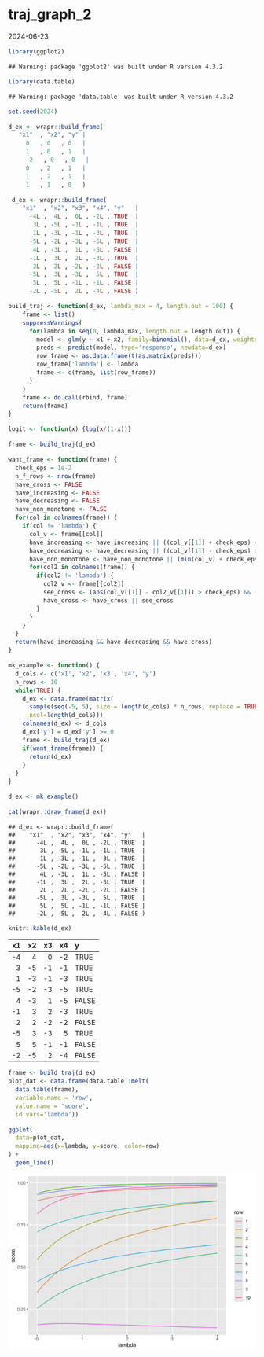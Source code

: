 traj_graph_2
================
2024-06-23

``` r
library(ggplot2)
```

    ## Warning: package 'ggplot2' was built under R version 4.3.2

``` r
library(data.table)
```

    ## Warning: package 'data.table' was built under R version 4.3.2

``` r
set.seed(2024)
```

``` r
d_ex <- wrapr::build_frame(
   "x1"  , "x2", "y" |
     0   , 0   , 0   |
     1   , 0   , 1   |
     -2   , 0   , 0   |
     0   , 2   , 1   |
     1   , 2   , 1   |
     1   , 1   , 0   )
```

``` r
 d_ex <- wrapr::build_frame(
    "x1"  , "x2", "x3", "x4", "y"   |
      -4L ,  4L ,  0L , -2L , TRUE  |
       3L , -5L , -1L , -1L , TRUE  |
       1L , -3L , -1L , -3L , TRUE  |
      -5L , -2L , -3L , -5L , TRUE  |
       4L , -3L ,  1L , -5L , FALSE |
      -1L ,  3L ,  2L , -3L , TRUE  |
       2L ,  2L , -2L , -2L , FALSE |
      -5L ,  3L , -3L ,  5L , TRUE  |
       5L ,  5L , -1L , -1L , FALSE |
      -2L , -5L ,  2L , -4L , FALSE )
```

``` r
build_traj <- function(d_ex, lambda_max = 4, length.out = 100) {
    frame <- list()
    suppressWarnings(
      for(lambda in seq(0, lambda_max, length.out = length.out)) {
        model <- glm(y ~ x1 + x2, family=binomial(), data=d_ex, weights = 1 + lambda * d_ex$y)
        preds <- predict(model, type='response', newdata=d_ex)
        row_frame <- as.data.frame(t(as.matrix(preds)))
        row_frame['lambda'] <- lambda
        frame <- c(frame, list(row_frame))
      }
    )
    frame <- do.call(rbind, frame)
    return(frame)
}
```

``` r
logit <- function(x) {log(x/(1-x))}
```

``` r
frame <- build_traj(d_ex)
```

``` r
want_frame <- function(frame) {
  check_eps = 1e-2
  n_f_rows <- nrow(frame)
  have_cross <- FALSE
  have_increasing <- FALSE
  have_decreasing <- FALSE
  have_non_monotone <- FALSE
  for(col in colnames(frame)) {
    if(col != 'lambda') {
      col_v <- frame[[col]]
      have_increasing <- have_increasing || ((col_v[[1]] + check_eps) < col_v[[n_f_rows]])
      have_decreasing <- have_decreasing || ((col_v[[1]] - check_eps) > col_v[[n_f_rows]])
      have_non_monotone <- have_non_monotone || (min(col_v) + check_eps < min(col_v[[1]], col_v[[n_f_rows]])) || (max(col_v) - check_eps > max(col_v[[1]], col_v[[n_f_rows]])) 
      for(col2 in colnames(frame)) {
        if(col2 != 'lambda') {
          col2_v <- frame[[col2]]
          see_cross <- (abs(col_v[[1]] - col2_v[[1]]) > check_eps) && (abs(col_v[[n_f_rows]] - col2_v[[n_f_rows]]) > check_eps) && (col_v[[n_f_rows]] != col2_v[[n_f_rows]]) && ((col_v[[1]] > col2_v[[1]]) != (col_v[[n_f_rows]] > col2_v[[n_f_rows]]))
          have_cross <- have_cross || see_cross
        }
      }
    }
  }
  return(have_increasing && have_decreasing && have_cross)
}
```

``` r
mk_example <- function() {
  d_cols <- c('x1', 'x2', 'x3', 'x4', 'y')
  n_rows <- 10
  while(TRUE) {
    d_ex <- data.frame(matrix(
      sample(seq(-5, 5), size = length(d_cols) * n_rows, replace = TRUE),
      ncol=length(d_cols)))
    colnames(d_ex) <- d_cols
    d_ex['y'] = d_ex['y'] >= 0
    frame <- build_traj(d_ex)
    if(want_frame(frame)) {
      return(d_ex)
    }
  }
}
```

``` r
d_ex <- mk_example()
```

``` r
cat(wrapr::draw_frame(d_ex))
```

    ## d_ex <- wrapr::build_frame(
    ##    "x1"  , "x2", "x3", "x4", "y"   |
    ##      -4L ,  4L ,  0L , -2L , TRUE  |
    ##       3L , -5L , -1L , -1L , TRUE  |
    ##       1L , -3L , -1L , -3L , TRUE  |
    ##      -5L , -2L , -3L , -5L , TRUE  |
    ##       4L , -3L ,  1L , -5L , FALSE |
    ##      -1L ,  3L ,  2L , -3L , TRUE  |
    ##       2L ,  2L , -2L , -2L , FALSE |
    ##      -5L ,  3L , -3L ,  5L , TRUE  |
    ##       5L ,  5L , -1L , -1L , FALSE |
    ##      -2L , -5L ,  2L , -4L , FALSE )

``` r
knitr::kable(d_ex)
```

|  x1 |  x2 |  x3 |  x4 | y     |
|----:|----:|----:|----:|:------|
|  -4 |   4 |   0 |  -2 | TRUE  |
|   3 |  -5 |  -1 |  -1 | TRUE  |
|   1 |  -3 |  -1 |  -3 | TRUE  |
|  -5 |  -2 |  -3 |  -5 | TRUE  |
|   4 |  -3 |   1 |  -5 | FALSE |
|  -1 |   3 |   2 |  -3 | TRUE  |
|   2 |   2 |  -2 |  -2 | FALSE |
|  -5 |   3 |  -3 |   5 | TRUE  |
|   5 |   5 |  -1 |  -1 | FALSE |
|  -2 |  -5 |   2 |  -4 | FALSE |

``` r
frame <- build_traj(d_ex)
plot_dat <- data.frame(data.table::melt(
  data.table(frame), 
  variable.name = 'row',
  value.name = 'score',
  id.vars='lambda'))
```

``` r
ggplot(
  data=plot_dat,
  mapping=aes(x=lambda, y=score, color=row)
) +
  geom_line()
```

![](traj_graph_2_files/figure-gfm/unnamed-chunk-13-1.png)<!-- -->
